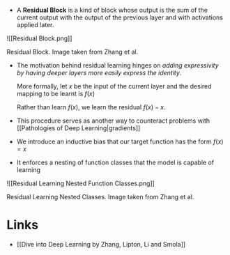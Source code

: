 * A **Residual Block** is a kind of block whose output is the sum of the current output with the output of the previous layer and with activations applied later. 

![[Residual Block.png]]
<figcaption> Residual Block. Image taken from Zhang et al. </figcaption>

* The motivation behind residual learning hinges on *adding expressivity by having deeper layers more easily express the identity*.
  
  More formally, let $x$ be the input of the current layer and the desired mapping to be learnt is $f(x)$
  
  Rather than learn $f(x)$, we learn the residual $f(x)-x$.


* This procedure serves as another way to counteract problems with [[Pathologies of Deep Learning|gradients]]
* We introduce an inductive bias that our target function has the form $f(x)=x$
* It enforces a nesting of function classes that the model is capable of learning

![[Residual Learning Nested Function Classes.png]]
<figcaption> Residual Learning Nested Classes. Image taken from Zhang et al. </figcaption>

# Links
* [[Dive into Deep Learning by Zhang, Lipton, Li and Smola]]